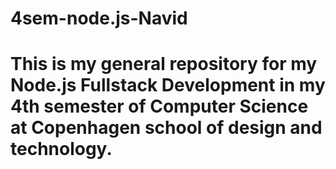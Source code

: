 # 4sem-node.js-Navid

# This is my general repository for my Node.js Fullstack Development in my 4th semester of Computer Science at Copenhagen school of design and technology.